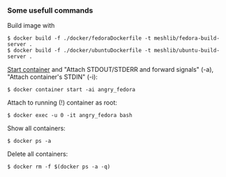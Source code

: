 ### Some usefull commands

Build image with
```
$ docker build -f ./docker/fedoraDockerfile -t meshlib/fedora-build-server .
$ docker build -f ./docker/ubuntuDockerfile -t meshlib/ubuntu-build-server .
```

[Start container](https://docs.docker.com/engine/reference/commandline/container_start/) and "Attach STDOUT/STDERR and forward signals" (-a), "Attach container's STDIN" (-i):
```
$ docker container start -ai angry_fedora
```
Attach to running (!) container as root:
```
$ docker exec -u 0 -it angry_fedora bash
```
Show all containers:
```
$ docker ps -a
```
Delete all containers:
```
$ docker rm -f $(docker ps -a -q)
```


